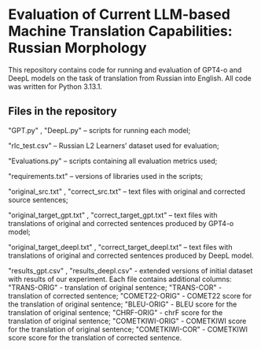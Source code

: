 # Evaluation of Current LLM-based Machine Translation Capabilities: Russian Morphology

This repository contains code for running and evaluation of GPT4-o and DeepL models on the task of translation from Russian into English. All code was written for Python 3.13.1.

## Files in the repository

"GPT.py" , "DeepL.py" – scripts for running each model;
    
"rlc_test.csv" – Russian L2 Learners’ dataset used for evaluation;
    
"Evaluations.py" – scripts containing all evaluation metrics used;
    
"requirements.txt" – versions of libraries used in the scripts;
    
"original_src.txt" , "correct_src.txt" – text files with original and corrected source sentences;
    
"original_target_gpt.txt" , "correct_target_gpt.txt" – text files with translations of original and corrected sentences produced by GPT4-o model;
    
"original_target_deepl.txt" , "correct_target_deepl.txt" – text files with translations of original and corrected sentences produced by DeepL model.

"results_gpt.csv" , "results_deepl.csv" - extended versions of initial dataset with results of our experiment. Each file contains additional columns: 
    "TRANS-ORIG" - translation of original sentence;
    "TRANS-COR" - translation of corrected sentence;
    "COMET22-ORIG" - COMET22 score for the translation of original sentence;
    "BLEU-ORIG" - BLEU score for the translation of original sentence;
    "CHRF-ORIG" - chrF score for the translation of original sentence;
    "COMETKIWI-ORIG" - COMETKIWI score for the translation of original sentence;
    "COMETKIWI-COR" - COMETKIWI score score for the translation of corrected sentence.
